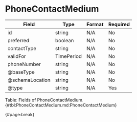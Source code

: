 <!--
    ATTENTION: This file was generated via gradle!
               Do NOT manually edit this file! Any such changes will be overwritten!
-->

# PhoneContactMedium

| Field | Type | Format | Required |
| ------- | ------- | ------- | --- |
| id | string | N/A | No |
| preferred | boolean | N/A | No |
| contactType | string | N/A | No |
| validFor | TimePeriod | N/A | No |
| phoneNumber | string | N/A | No |
| @baseType | string | N/A | No |
| @schemaLocation | string | N/A | No |
| @type | string | N/A | Yes |

Table: Fields of PhoneContactMedium. {#tbl:PhoneContactMedium.md:PhoneContactMedium}

{#page:break}
